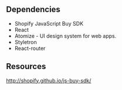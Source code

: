 ## Dependencies

* Shopify JavaScript Buy SDK
* React
* Atomize - UI design system for web apps.
* Styletron
* React-router


## Resources
http://shopify.github.io/js-buy-sdk/
